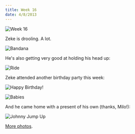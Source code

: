 ```yaml
---
title: Week 16
date: 4/8/2013
---
```


![Week 16](https://plus.google.com/photos/109995794392976695103/albums/5864715331082498401?utm_source=chrome_ntp_icon&utm_medium=chrome_app&utm_campaign=chrome)

Zeke is drooling. A lot.

![Bandana](https://lh6.googleusercontent.com/-0JbV7ybU0Us/UWOnixWGb7I/AAAAAAAALwo/p0QsBgpk55Y/s1011/DSC_8742.JPG)

He's also getting very good at holding his head up:

![Ride](https://lh3.googleusercontent.com/-rNUy2Y_Ejs0/UWOoiJq6y0I/AAAAAAAALxE/W-fmbkZVuZo/s1011/DSC_8754.JPG)

Zeke attended another birthday party this week:

![Happy Birthday!](https://lh3.googleusercontent.com/-7lVnaUI3Cc4/UWOojF7qgXI/AAAAAAAALxU/lw3TO-EU9Bc/s1011/DSC_8853.JPG)

![Babies](https://lh3.googleusercontent.com/-y9fEg04toD4/UWOoj8nBrnI/AAAAAAAALxk/dqvy0VEMEEg/s672/DSC_9012.JPG)

And he came home with a present of his own (thanks, Milo!):

![Johnny Jump Up](https://lh3.googleusercontent.com/-ok90ONAMKhw/UWOolVeDMrI/AAAAAAAALyQ/SUhsQq-ynlo/s672/DSC_9318.JPG)

[More photos](https://plus.google.com/photos/109995794392976695103/albums/5864715331082498401?utm_source=chrome_ntp_icon&utm_medium=chrome_app&utm_campaign=chrome).
